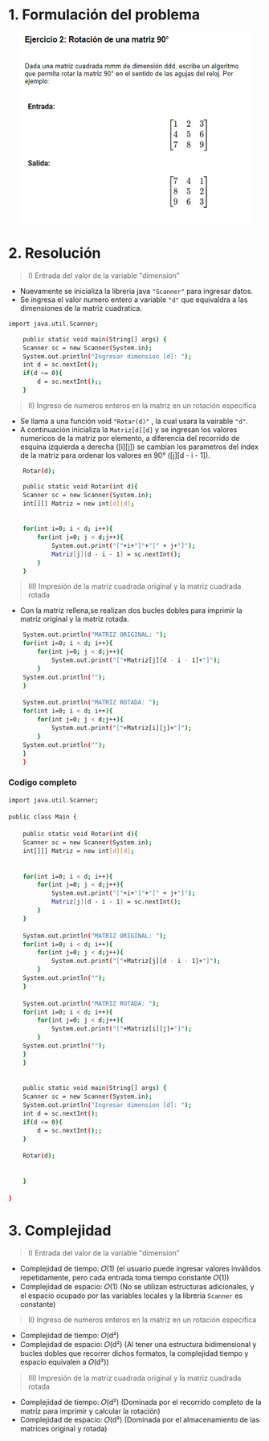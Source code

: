 # 1. Formulación del problema

<p align="center">
  <img src="image.png" alt="Imagen del ejercicio n°2" />
</p>

# 2. Resolución

> I) Entrada del valor de la variable "dimension"
- Nuevamente se inicializa la libreria java  `"Scanner"` para ingresar datos.
- Se ingresa el valor numero entero a variable `"d"` que equivaldra a las dimensiones de la matriz cuadratica.
```bash
import java.util.Scanner;
```

```bash
    public static void main(String[] args) {
    Scanner sc = new Scanner(System.in);
    System.out.println("Ingresar dimension [d]: ");
    int d = sc.nextInt();
    if(d <= 0){
        d = sc.nextInt();;
    }
```
> II) Ingreso de numeros enteros en la matriz en un rotación especifica

- Se llama a una función void `"Rotar(d)"` , la cual usara la vairable `"d"`.
- A continuación inicializa la `Matriz[d][d]` y se ingresan los valores numericos de la matriz por elemento, a diferencia del recorrido de esquina izquierda a derecha ([i][j]) se cambian los parametros del index de la matriz para ordenar los valores en 90° ([j][d - i - 1]).
```bash
    Rotar(d);
```

```bash
    public static void Rotar(int d){
    Scanner sc = new Scanner(System.in);    
    int[][] Matriz = new int[d][d];
    
    
    for(int i=0; i < d; i++){
        for(int j=0; j < d;j++){
            System.out.print("["+i+"]"+"[" + j+"]");
            Matriz[j][d - i - 1] = sc.nextInt();           
        }
    }
```

> III) Impresión de la matriz cuadrada original y la matriz cuadrada rotada

- Con la matriz rellena,se realizan dos bucles dobles para imprimir la matriz original y la matriz rotada.

```bash
    System.out.println("MATRIZ ORIGINAL: ");
    for(int i=0; i < d; i++){
        for(int j=0; j < d;j++){
            System.out.print("["+Matriz[j][d - i - 1]+"]");        
        }
    System.out.println("");    
    }
    
    System.out.println("MATRIZ ROTADA: ");
    for(int i=0; i < d; i++){
        for(int j=0; j < d;j++){
            System.out.print("["+Matriz[i][j]+"]");        
        }
    System.out.println("");    
    }
    }
```

### Codigo completo

```bash
import java.util.Scanner;

public class Main {

    public static void Rotar(int d){
    Scanner sc = new Scanner(System.in);    
    int[][] Matriz = new int[d][d];
    
    
    for(int i=0; i < d; i++){
        for(int j=0; j < d;j++){
            System.out.print("["+i+"]"+"[" + j+"]");
            Matriz[j][d - i - 1] = sc.nextInt();           
        }
    }

    System.out.println("MATRIZ ORIGINAL: ");
    for(int i=0; i < d; i++){
        for(int j=0; j < d;j++){
            System.out.print("["+Matriz[j][d - i - 1]+"]");        
        }
    System.out.println("");    
    }
    
    System.out.println("MATRIZ ROTADA: ");
    for(int i=0; i < d; i++){
        for(int j=0; j < d;j++){
            System.out.print("["+Matriz[i][j]+"]");        
        }
    System.out.println("");    
    }
    }

    
    public static void main(String[] args) {
    Scanner sc = new Scanner(System.in);
    System.out.println("Ingresar dimension [d]: ");
    int d = sc.nextInt();
    if(d <= 0){
        d = sc.nextInt();;
    }
    
    Rotar(d);
        
         
    }
    
}
```
# 3. Complejidad

> I) Entrada del valor de la variable "dimension"

- Complejidad de tiempo: 𝑂(1) (el usuario puede ingresar valores inválidos repetidamente, pero cada entrada toma tiempo constante 𝑂(1))
- Complejidad de espacio: 𝑂(1) (No se utilizan estructuras adicionales, y el espacio ocupado por las variables locales y la libreria `Scanner` es constante)

> II) Ingreso de numeros enteros en la matriz en un rotación especifica 

- Complejidad de tiempo: 𝑂(d²)
- Complejidad de espacio: 𝑂(d²)
  (Al tener una estructura bidimensional y bucles dobles que recorrer dichos formatos, la complejidad tiempo y espacio equivalen a 𝑂(d²))

> III) Impresión de la matriz cuadrada original y la matriz cuadrada rotada

- Complejidad de tiempo: 𝑂(d²) (Dominada por el recorrido completo de la matriz para imprimir y calcular la rotación)
- Complejidad de espacio: 𝑂(d²) (Dominada por el almacenamiento de las matrices original y rotada)


